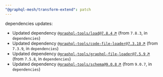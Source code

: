 ```yaml
---
"@graphql-mesh/transform-extend": patch
---
```

dependencies updates:
  - Updated dependency [`@graphql-tools/load@7.8.4` ↗︎](https://www.npmjs.com/package/@graphql-tools/load/v/7.8.4) (from `7.8.3`, in `dependencies`)
  - Updated dependency [`@graphql-tools/code-file-loader@7.3.10` ↗︎](https://www.npmjs.com/package/@graphql-tools/code-file-loader/v/7.3.10) (from `7.3.9`, in `dependencies`)
  - Updated dependency [`@graphql-tools/graphql-file-loader@7.5.9` ↗︎](https://www.npmjs.com/package/@graphql-tools/graphql-file-loader/v/7.5.9) (from `7.5.8`, in `dependencies`)
  - Updated dependency [`@graphql-tools/schema@9.0.8` ↗︎](https://www.npmjs.com/package/@graphql-tools/schema/v/9.0.8) (from `9.0.7`, in `dependencies`)
